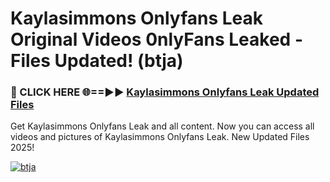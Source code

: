 # Kaylasimmons Onlyfans Leak Original Videos 0nlyFans Leaked - Files Updated! (btja)

<h3>🔴 CLICK HERE 🌐==►► <a href="https://tinyurl.com/3hn5wdd3" rel="nofollow">Kaylasimmons Onlyfans Leak Updated Files</a></h3>

Get Kaylasimmons Onlyfans Leak and all content. Now you can access all videos and pictures of Kaylasimmons Onlyfans Leak. New Updated Files 2025!

[![btja](https://i.imgur.com/4HnBqBT.gif)](https://tinyurl.com/3hn5wdd3)
